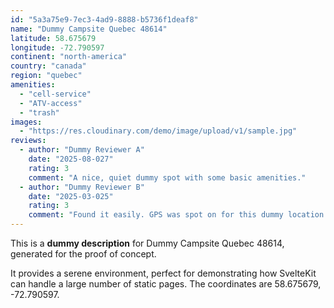 ```yaml
---
id: "5a3a75e9-7ec3-4ad9-8888-b5736f1deaf8"
name: "Dummy Campsite Quebec 48614"
latitude: 58.675679
longitude: -72.790597
continent: "north-america"
country: "canada"
region: "quebec"
amenities:
  - "cell-service"
  - "ATV-access"
  - "trash"
images:
  - "https://res.cloudinary.com/demo/image/upload/v1/sample.jpg"
reviews:
  - author: "Dummy Reviewer A"
    date: "2025-08-027"
    rating: 3
    comment: "A nice, quiet dummy spot with some basic amenities."
  - author: "Dummy Reviewer B"
    date: "2025-03-025"
    rating: 3
    comment: "Found it easily. GPS was spot on for this dummy location."
---
```


This is a **dummy description** for Dummy Campsite Quebec 48614, generated for the proof of concept.

It provides a serene environment, perfect for demonstrating how SvelteKit can handle a large number of static pages. The coordinates are 58.675679, -72.790597.
